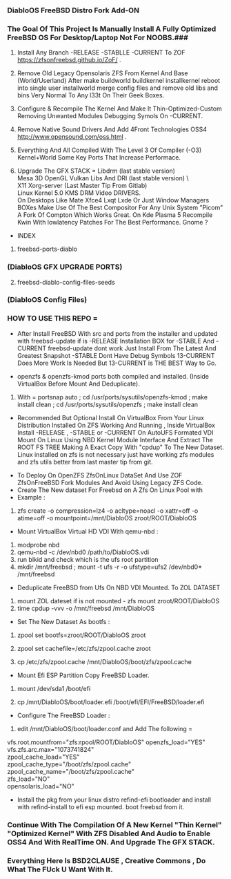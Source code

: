 ### DiabloOS FreeBSD Distro Fork Add-ON ###
### The Goal Of This Project Is Manually Install A Fully Optimized FreeBSD OS For Desktop/Laptop Not For NOOBS.###

1. Install Any Branch -RELEASE -STABLLE -CURRENT To ZOF https://zfsonfreebsd.github.io/ZoF/ .

2. Remove Old Legacy Opensolaris ZFS From Kernel And Base (World/Userland) After make buildworld buildkernel installkernel reboot into single user installworld merge config files and remove old libs and bins Very Normal To Any l33t On Their Geek Boxes.

3. Configure & Recompile The Kernel And Make It Thin-Optimized-Custom Removing Unwanted Modules Debugging Symols On -CURRENT. 

4. Remove Native Sound Drivers And Add 4Front Technologies OSS4 http://www.opensound.com/oss.html .

5. Everything And All Compiled With The Level 3 Of Compiler (-O3) Kernel+World Some Key Ports That Increase Performace. 

6. Upgrade The GFX STACK =
Libdrm (last stable version) \
Mesa 3D OpenGL Vulkan Libs And DRI (last stable version) \  
X11 Xorg-server (Last Master Tip From Gitlab) \
Linux Kernel 5.0 KMS DRM Video DRIVERS. \
On Desktops Like Mate Xfce4 Lxqt Lxde Or Just Window Managers BOXes Make Use Of The Best Compositor For Any Unix System "Picom" A Fork Of Compton Which Works Great.
On Kde Plasma 5 Recompile Kwin With lowlatency Patches For The Best Performance.
Gnome ?

* INDEX

1. freebsd-ports-diablo

### (DiabloOS GFX UPGRADE PORTS) ###

2. freebsd-diablo-config-files-seeds

### (DiabloOS Config Files) ###

### HOW TO USE THIS REPO = ###

- After Install FreeBSD With src and ports from the installer and updated with freebsd-update if is -RELEASE Installation BOX for -STABLE And -CURRENT freebsd-update dont work Just Install From The Latest And Greatest Snapshot -STABLE Dont Have Debug Symbols 13-CURRENT Does More Work Is Needed But 13-CURRENT is THE BEST Way to Go.  

- openzfs & openzfs-kmod ports both compiled and installed. (Inside VirtualBox Before Mount And Deduplicate).
1. With = portsnap auto ; cd /usr/ports/sysutils/openzfs-kmod ; make install clean ; cd /usr/ports/sysutils/openzfs ; make install clean

* Recommended But Optional Install On VirtualBox From Your Linux Distribution Installed On ZFS Working And Running , Inside VirtualBox Install -RELEASE , -STABLE or -CURRENT On AutoUFS Formated VDI Mount On Linux Using NBD Kernel Module Interface And Extract The ROOT FS TREE Making A Exact Copy With "cpdup" To The New Dataset.
Linux installed on zfs is not necessary just have working zfs modules and zfs utils better from last master tip from git.

- To Deploy On OpenZFS ZfsOnLinux DataSet And Use ZOF ZfsOnFreeBSD Fork Modules And Avoid Using Legacy ZFS Code.
- Create The New dataset For Freebsd on A Zfs On Linux Pool with 
- Example : 

1. zfs create -o compression=lz4 -o acltype=noacl -o xattr=off -o atime=off -o mountpoint=/mnt/DiabloOS zroot/ROOT/DiabloOS

- Mount VirtualBox Virtual HD VDI With qemu-nbd :
1. modprobe nbd
2. qemu-nbd -c /dev/nbd0 /path/to/DiabloOS.vdi
3. run blkid and check which is the ufs root partition
4. mkdir /mnt/freebsd ; mount -t ufs -r -o ufstype=ufs2 /dev/nbd0* /mnt/freebsd

- Deduplicate FreeBSD from Ufs On NBD VDI Mounted. To ZOL DATASET
1. mount ZOL dateset if is not mounted - zfs mount zroot/ROOT/DiabloOS
2. time cpdup -vvv -o /mnt/freebsd /mnt/DiabloOS 

- Set The New Dataset As bootfs :

1. zpool set bootfs=zroot/ROOT/DiabloOS zroot

2. zpool set cachefile=/etc/zfs/zpool.cache zroot

3. cp /etc/zfs/zpool.cache /mnt/DiabloOS/boot/zfs/zpool.cache

- Mount Efi ESP Partition Copy FreeBSD Loader.

1. mount /dev/sda1 /boot/efi 

2. cp /mnt/DiabloOS/boot/loader.efi /boot/efi/EFI/FreeBSD/loader.efi

- Configure The FreeBSD Loader :
1. edit /mnt/DiabloOS/boot/loader.conf and Add The following = 

vfs.root.mountfrom="zfs:rpool/ROOT/DiabloOS"
openzfs_load="YES" \
vfs.zfs.arc.max="1073741824" \
zpool_cache_load="YES" \
zpool_cache_type="/boot/zfs/zpool.cache" \
zpool_cache_name="/boot/zfs/zpool.cache" \
zfs_load="NO" \
opensolaris_load="NO"

- Install the pkg from your linux distro refind-efi bootloader and install with refind-install to efi esp mounted. boot freebsd from it.


### Continue With The Compilation Of A New Kernel "Thin Kernel" "Optimized Kernel" With ZFS Disabled And Audio to Enable OSS4 And With RealTime ON. And Upgrade The GFX STACK.

### Everything Here Is BSD2CLAUSE , Creative Commons , Do What The FUck U Want With It.






